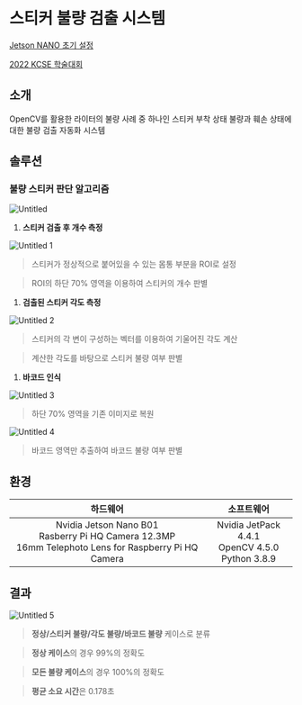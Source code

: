 # 스티커 불량 검출 시스템

[Jetson NANO 초기 설정](https://github.com/gonasoo/StickerDefectDetection/blob/main/SETUP.md)

[2022 KCSE 학술대회](https://github.com/gonasoo/StickerDefectDetection/blob/main/KCSE2022.md)

## 소개

OpenCV를 활용한 라이터의 불량 사례 중 하나인 스티커 부착 상태 불량과 훼손 상태에 대한 불량 검출 자동화 시스템

## 솔루션

### **불량 스티커 판단 알고리즘**

![Untitled](https://user-images.githubusercontent.com/76953652/157237256-28ae71a2-f495-4d30-8b12-35083c4bc7da.png)

1. **스티커 검출 후 개수 측정**

![Untitled 1](https://user-images.githubusercontent.com/76953652/157236945-2ca3e42d-8f78-465f-9962-03506127bf78.png)

> 스티커가 정상적으로 붙어있을 수 있는 몸통 부분을 ROI로 설정
> 

> ROI의 하단 70% 영역을 이용하여 스티커의 개수 판별
> 

1. **검출된 스티커 각도 측정**

![Untitled 2](https://user-images.githubusercontent.com/76953652/157237032-0d74f5b4-f5d4-45bb-b3d6-091b45c5e0ad.png)

> 스티커의 각 변이 구성하는 벡터를 이용하여 기울어진 각도 계산
> 

> 계산한 각도를 바탕으로 스티커 불량 여부 판별
> 

1. **바코드 인식**

![Untitled 3](https://user-images.githubusercontent.com/76953652/157237093-cc9cf88b-f398-4650-8c24-292a5f1ae1ed.png)

> 하단 70% 영역을 기존 이미지로 복원
> 

![Untitled 4](https://user-images.githubusercontent.com/76953652/157237109-2ea6614e-8da3-4920-ba60-4d32345b2521.png)

> 바코드 영역만 추출하여 바코드 불량 여부 판별
> 

## 환경

| 하드웨어 | 소프트웨어 |
| :---: | :---: |
| Nvidia Jetson Nano B01 </br> Rasberry Pi HQ Camera 12.3MP </br> 16mm Telephoto Lens for Raspberry Pi HQ Camera | Nvidia JetPack 4.4.1 </br> OpenCV 4.5.0 </br> Python 3.8.9 |

## 결과

![Untitled 5](https://user-images.githubusercontent.com/76953652/157237520-a6731d37-f5eb-4ef6-89f5-6a257506006b.png)

> **정상/스티커 불량/각도 불량/바코드 불량** 케이스로 분류
> 

> **정상 케이스**의 경우 99%의 정확도
> 

> **모든 불량 케이스**의 경우 100%의 정확도
> 

> **평균 소요 시간**은 0.178초
>
